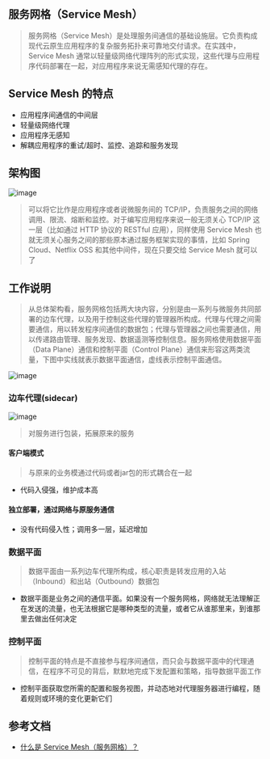 ## 服务网格（Service Mesh）
> 服务网格（Service Mesh）是处理服务间通信的基础设施层。它负责构成现代云原生应用程序的复杂服务拓扑来可靠地交付请求。在实践中，Service Mesh 通常以轻量级网络代理阵列的形式实现，这些代理与应用程序代码部署在一起，对应用程序来说无需感知代理的存在。


## Service Mesh 的特点
* 应用程序间通信的中间层
* 轻量级网络代理
* 应用程序无感知
* 解耦应用程序的重试/超时、监控、追踪和服务发现

## 架构图
![image](https://github.com/jsjchai/study-notes/assets/13389058/7f986eaf-45fa-4303-b415-10dfb445267a)

> 可以将它比作是应用程序或者说微服务间的 TCP/IP，负责服务之间的网络调用、限流、熔断和监控。对于编写应用程序来说一般无须关心 TCP/IP 这一层（比如通过 HTTP 协议的 RESTful 应用），同样使用 Service Mesh 也就无须关心服务之间的那些原本通过服务框架实现的事情，比如 Spring Cloud、Netflix OSS 和其他中间件，现在只要交给 Service Mesh 就可以了

## 工作说明
> 从总体架构看，服务网格包括两大块内容，分别是由一系列与微服务共同部署的边车代理，以及用于控制这些代理的管理器所构成。代理与代理之间需要通信，用以转发程序间通信的数据包；代理与管理器之间也需要通信，用以传递路由管理、服务发现、数据遥测等控制信息。服务网格使用数据平面（Data Plane）通信和控制平面（Control Plane）通信来形容这两类流量，下图中实线就表示数据平面通信，虚线表示控制平面通信。

![image](https://github.com/jsjchai/study-notes/assets/13389058/1bfa3091-e741-4431-bba0-20039446e070)

### 边车代理(sidecar)

![image](https://github.com/jsjchai/study-notes/assets/13389058/473de24a-9141-4c8b-89da-45b9411e87ec)

> 对服务进行包装，拓展原来的服务
#### 客户端模式
> 与原来的业务模通过代码或者jar包的形式耦合在一起
* 代码入侵强，维护成本高
#### 独立部署，通过网络与原服务通信
* 没有代码侵入性；调用多一层，延迟增加

### 数据平面
> 数据平面由一系列边车代理所构成，核心职责是转发应用的入站（Inbound）和出站（Outbound）数据包
* 数据平面是业务之间的通信平面。如果没有一个服务网格，网络就无法理解正在发送的流量，也无法根据它是哪种类型的流量，或者它从谁那里来，到谁那里去做出任何决定

### 控制平面
> 控制平面的特点是不直接参与程序间通信，而只会与数据平面中的代理通信，在程序不可见的背后，默默地完成下发配置和策略，指导数据平面工作
* 控制平面获取您所需的配置和服务视图，并动态地对代理服务器进行编程，随着规则或环境的变化更新它们


## 参考文档
* [什么是 Service Mesh（服务网格）？](https://jimmysong.io/blog/what-is-a-service-mesh/)
